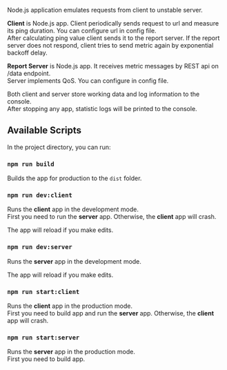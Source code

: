 Node.js application emulates requests from client to unstable server.

**Client** is Node.js app. Client periodically sends request to url and measure its ping duration.
You can configure url in config file.<br />
After calculating ping value client sends it to the report server.
If the report server does not respond, client tries to send metric again by exponential backoff delay.

**Report Server** is Node.js app. It receives metric messages by REST api on /data endpoint.<br />
Server implements QoS. You can configure in config file.

Both client and server store working data and log information to the console.<br />
After stopping any app, statistic logs will be printed to the console.

## Available Scripts

In the project directory, you can run:

### `npm run build`

Builds the app for production to the `dist` folder.

### `npm run dev:client`

Runs the **client** app in the development mode.<br />
First you need to run the **server** app. Otherwise, the **client** app will crash.

The app will reload if you make edits.

### `npm run dev:server`

Runs the **server** app in the development mode.<br />

The app will reload if you make edits.

### `npm run start:client`

Runs the **client** app in the production mode.<br />
First you need to build app and run the **server** app. Otherwise, the **client** app will crash.

### `npm run start:server`

Runs the **server** app in the production mode.<br />
First you need to build app.
